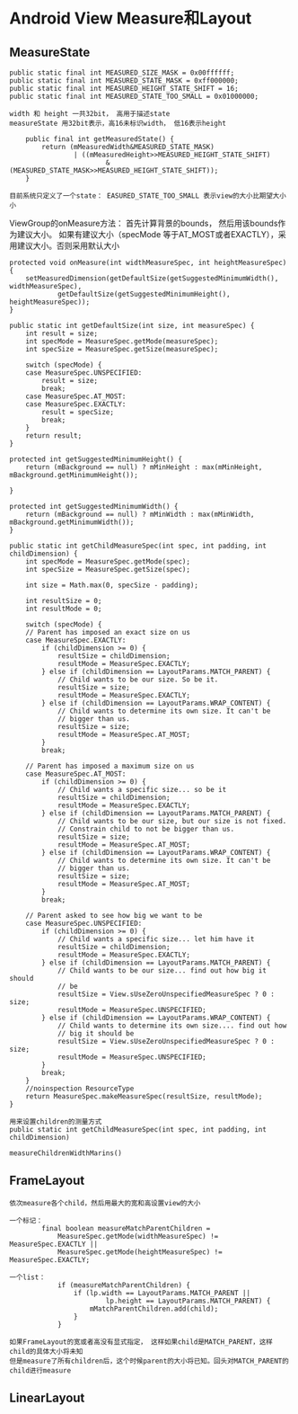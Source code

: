# Android View Measure和Layout


## MeasureState
    public static final int MEASURED_SIZE_MASK = 0x00ffffff;
    public static final int MEASURED_STATE_MASK = 0xff000000;
    public static final int MEASURED_HEIGHT_STATE_SHIFT = 16;
    public static final int MEASURED_STATE_TOO_SMALL = 0x01000000;

    width 和 height 一共32bit， 高用于描述state
    measureState 用32bit表示，高16未标识width， 低16表示height

        public final int getMeasuredState() {
            return (mMeasuredWidth&MEASURED_STATE_MASK)
                    | ((mMeasuredHeight>>MEASURED_HEIGHT_STATE_SHIFT)
                            & (MEASURED_STATE_MASK>>MEASURED_HEIGHT_STATE_SHIFT));
        }

    目前系统只定义了一个state： EASURED_STATE_TOO_SMALL 表示view的大小比期望大小小

    


ViewGroup的onMeasure方法：
    首先计算背景的bounds， 然后用该bounds作为建议大小。
    如果有建议大小（specMode 等于AT_MOST或者EXACTLY），采用建议大小。否则采用默认大小

    protected void onMeasure(int widthMeasureSpec, int heightMeasureSpec) {
        setMeasuredDimension(getDefaultSize(getSuggestedMinimumWidth(), widthMeasureSpec),
                getDefaultSize(getSuggestedMinimumHeight(), heightMeasureSpec));
    }

    public static int getDefaultSize(int size, int measureSpec) {
        int result = size;
        int specMode = MeasureSpec.getMode(measureSpec);
        int specSize = MeasureSpec.getSize(measureSpec);

        switch (specMode) {
        case MeasureSpec.UNSPECIFIED:
            result = size;
            break;
        case MeasureSpec.AT_MOST:
        case MeasureSpec.EXACTLY:
            result = specSize;
            break;
        }
        return result;
    }

    protected int getSuggestedMinimumHeight() {
        return (mBackground == null) ? mMinHeight : max(mMinHeight, mBackground.getMinimumHeight());

    }

    protected int getSuggestedMinimumWidth() {
        return (mBackground == null) ? mMinWidth : max(mMinWidth, mBackground.getMinimumWidth());
    }

    public static int getChildMeasureSpec(int spec, int padding, int childDimension) {
        int specMode = MeasureSpec.getMode(spec);
        int specSize = MeasureSpec.getSize(spec);

        int size = Math.max(0, specSize - padding);

        int resultSize = 0;
        int resultMode = 0;

        switch (specMode) {
        // Parent has imposed an exact size on us
        case MeasureSpec.EXACTLY:
            if (childDimension >= 0) {
                resultSize = childDimension;
                resultMode = MeasureSpec.EXACTLY;
            } else if (childDimension == LayoutParams.MATCH_PARENT) {
                // Child wants to be our size. So be it.
                resultSize = size;
                resultMode = MeasureSpec.EXACTLY;
            } else if (childDimension == LayoutParams.WRAP_CONTENT) {
                // Child wants to determine its own size. It can't be
                // bigger than us.
                resultSize = size;
                resultMode = MeasureSpec.AT_MOST;
            }
            break;

        // Parent has imposed a maximum size on us
        case MeasureSpec.AT_MOST:
            if (childDimension >= 0) {
                // Child wants a specific size... so be it
                resultSize = childDimension;
                resultMode = MeasureSpec.EXACTLY;
            } else if (childDimension == LayoutParams.MATCH_PARENT) {
                // Child wants to be our size, but our size is not fixed.
                // Constrain child to not be bigger than us.
                resultSize = size;
                resultMode = MeasureSpec.AT_MOST;
            } else if (childDimension == LayoutParams.WRAP_CONTENT) {
                // Child wants to determine its own size. It can't be
                // bigger than us.
                resultSize = size;
                resultMode = MeasureSpec.AT_MOST;
            }
            break;

        // Parent asked to see how big we want to be
        case MeasureSpec.UNSPECIFIED:
            if (childDimension >= 0) {
                // Child wants a specific size... let him have it
                resultSize = childDimension;
                resultMode = MeasureSpec.EXACTLY;
            } else if (childDimension == LayoutParams.MATCH_PARENT) {
                // Child wants to be our size... find out how big it should
                // be
                resultSize = View.sUseZeroUnspecifiedMeasureSpec ? 0 : size;
                resultMode = MeasureSpec.UNSPECIFIED;
            } else if (childDimension == LayoutParams.WRAP_CONTENT) {
                // Child wants to determine its own size.... find out how
                // big it should be
                resultSize = View.sUseZeroUnspecifiedMeasureSpec ? 0 : size;
                resultMode = MeasureSpec.UNSPECIFIED;
            }
            break;
        }
        //noinspection ResourceType
        return MeasureSpec.makeMeasureSpec(resultSize, resultMode);
    }

    用来设置children的测量方式
    public static int getChildMeasureSpec(int spec, int padding, int childDimension)

    measureChildrenWidthMarins()



## FrameLayout
    依次measure各个child，然后用最大的宽和高设置view的大小
    
    一个标记： 
            final boolean measureMatchParentChildren =
                MeasureSpec.getMode(widthMeasureSpec) != MeasureSpec.EXACTLY ||
                MeasureSpec.getMode(heightMeasureSpec) != MeasureSpec.EXACTLY;

    一个list：
                if (measureMatchParentChildren) {
                    if (lp.width == LayoutParams.MATCH_PARENT ||
                            lp.height == LayoutParams.MATCH_PARENT) {
                        mMatchParentChildren.add(child);
                    }
                }

    如果FrameLayout的宽或者高没有显式指定， 这样如果child是MATCH_PARENT，这样child的具体大小将未知
    但是measure了所有children后，这个时候parent的大小将已知。回头对MATCH_PARENT的child进行measure

## LinearLayout    


